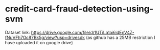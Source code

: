 # credit-card-fraud-detection-using-svm

Dataset link: https://drive.google.com/file/d/1UTiLa1ai6idEnV4Z-fNuVFh7Oc87Bk5g/view?usp=drivesdk (as github has a 25MB restriction I have uploaded it on google drive)
